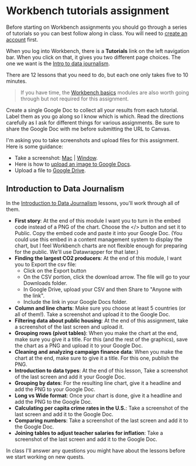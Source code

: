 # Workbench tutorials assignment

Before starting on Workbench assignments you should go through a series of tutorials so you can best follow along in class. You will need to [create an account](https://workbenchdata.com/) first.

When you log into Workbench, there is a **Tutorials** link on the left navigation bar. When you click on that, it gives you two different page choices. The one we want is the [Intro to data journalism](https://app.workbenchdata.com/courses/en/intro-to-data-journalism).

There are 12 lessons that you need to do, but each one only takes five to 10 minutes.

> If you have time, the [Workbench basics](https://app.workbenchdata.com/lessons/en) modules are also worth going through but not required for this assignment.

Create a single Google Doc to collect all your results from each tutorial. Label them as you go along so I know which is which. Read the directions carefully as I ask for different things for various assignments. Be sure to share the Google Doc with me before submitting the URL to Canvas.

I'm asking you to take screenshots and upload files for this assignment. Here is some guidance:
- Take a screenshot: [Mac](https://support.apple.com/en-us/HT201361) | [Window](https://support.microsoft.com/en-us/help/4027213/windows-10-open-snipping-tool-and-take-a-screenshot).
- Here is how to [upload an image to Google Docs](https://support.google.com/docs/answer/97447?co=GENIE.Platform%3DDesktop&hl=en).
- Upload a file to [Google Drive](https://support.google.com/drive/answer/2424368?hl=en&co=GENIE.Platform=Desktop).

## Introduction to Data Journalism

In the [Introduction to Data Journalism](https://app.workbenchdata.com/courses/intro-to-data-journalism) lessons, you'll work through all of them.

- **First story**: At the end of this module I want you to turn in the embed code instead of a PNG of the chart. Choose the </> button and set it to Public. Copy the embed code and paste it into your Google Doc. (You could use this embed in a content management system to display the chart, but I feel Workbench charts are not flexible enough for preparing for the public. We'll use Datawrapper for that later.)
- **Finding the largest CO2 producers**: At the end of this module, I want you to Export the csv file:
  - Click on the Export button
  - On the CSV portion, click the download arrow. The file will go to your Downloads folder.
  - In Google Drive, upload your CSV and then Share to "Anyone with the link".
  - Include the link in your Google Docs folder.
- **Column and line charts**: Make sure you choose at least 5 countries (or all of them!). Take a screenshot and upload it to the Google Doc.
- **Filtering data about public housing**: At the end of this assignment, take a screenshot of the last screen and upload it.
- **Grouping rows (pivot tables)**: When you make the chart at the end, make sure you give it a title. For this (and the rest of the graphics), save the chart as a PNG and upload it to your Google Doc.
- **Cleaning and analyzing campaign finance data**: When you make the chart at the end, make sure to give it a title. For this one, publish the PNG.
- **Introduction to data types**: At the end of this lesson, Take a screenshot of the last screen and add it your Google Doc.
- **Grouping by dates**: For the resulting line chart, give it a headline and add the PNG to your Google Doc.
- **Long vs Wide format**: Once your chart is done, give it a headline and add the PNG to the Google Doc.
- **Calculating per capita crime rates in the U.S.**: Take a screenshot of the last screen and add it to the Google Doc.
- **Comparing numbers**: Take a screenshot of the last screen and add it to the Google Doc.
- **Joining tables to adjust teacher salaries for inflation**: Take a screenshot of the last screen and add it to the Google Doc.

In class I'll answer any questions you might have about the lessons before we start working on new quests.
